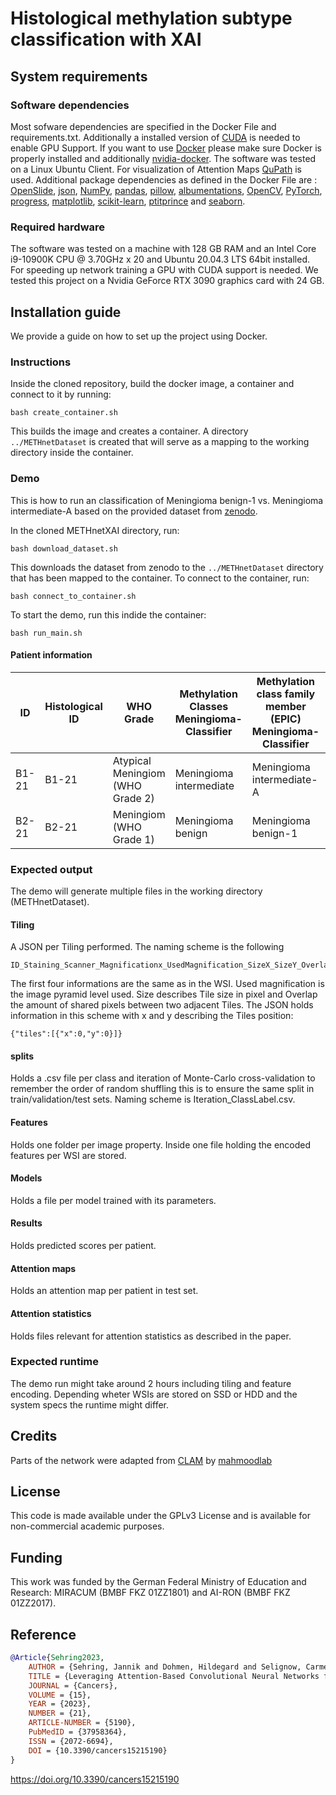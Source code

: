 # Histological methylation subtype classification with XAI

## System requirements
### Software dependencies
Most sofware dependencies are specified in the Docker File and requirements.txt. Additionally a installed version of [CUDA](https://developer.nvidia.com/cuda-toolkit) is needed to enable GPU Support. If you want to use [Docker](https://www.docker.com/) please make sure Docker is properly installed and additionally [nvidia-docker](https://github.com/NVIDIA/nvidia-docker).
The software was tested on a Linux Ubuntu Client. For visualization of Attention Maps [QuPath](https://qupath.github.io) is used. 
Additional package dependencies as defined in the Docker File are : [OpenSlide](https://openslide.org), [json](https://docs.python.org/3/library/json.html), [NumPy](https://numpy.org), [pandas](https://pandas.pydata.org), [pillow](https://python-pillow.org), [albumentations](https://albumentations.ai), [OpenCV](opencv.org/), [PyTorch](pytorch.org), [progress](https://pypi.org/project/progress/), [matplotlib](matplotlib.org), [scikit-learn](scikit-learn.org), [ptitprince](https://github.com/pog87/PtitPrince) and [seaborn](https://seaborn.pydata.org).
### Required hardware
The software was tested on a machine with 128 GB RAM and an Intel Core i9-10900K CPU @ 3.70GHz x 20 and Ubuntu 20.04.3 LTS 64bit installed.
For speeding up network training a GPU with CUDA support is needed. We tested this project on a Nvidia GeForce RTX 3090 graphics card with 24 GB. 

## Installation guide
We provide a guide on how to set up the project using Docker.
### Instructions
Inside the cloned repository, build the docker image, a container and connect to it by running:
```
bash create_container.sh
```

This builds the image and creates a container. A directory ```../METHnetDataset``` is created that will serve as a mapping to the working directory inside the container. 

### Demo
This is how to run an classification of Meningioma benign-1 vs. Meningioma intermediate-A based on the provided dataset from [zenodo](https://zenodo.org/record/6924901).

In the cloned METHnetXAI directory, run:
```
bash download_dataset.sh
```

This downloads the dataset from zenodo to the ```../METHnetDataset``` directory that has been mapped to the container. To connect to the container, run:

```
bash connect_to_container.sh
```

To start the demo, run this indide the container:

```
bash run_main.sh 
```

#### Patient information
|ID|Histological ID|WHO Grade|Methylation Classes Meningioma-Classifier|Methylation class family member (EPIC) Meningioma-Classifier|probability class| probability subclass|Age|Sex|
|---|---|---|---|---|---|---|---|---|
|B1-21|B1-21|Atypical Meningiom (WHO Grade 2)|Meningioma intermediate|Meningioma intermediate-A|0.85|0.84|80|Female|
|B2-21|B2-21|Meningiom (WHO Grade 1)|Meningioma benign|Meningioma benign-1|0.9|0.74|60|Male|
### Expected output
The demo will generate multiple files in the working directory (METHnetDataset).
#### Tiling
A JSON per Tiling performed. The naming scheme is the following
```
ID_Staining_Scanner_Magnificationx_UsedMagnification_SizeX_SizeY_OverlapX_OverlapY.json
```
The first four informations are the same as in the WSI. Used magnification is the image pyramid level used. Size describes Tile size in pixel and Overlap the amount of shared pixels between two adjacent Tiles.
The JSON holds information in this scheme with x and y describing the Tiles position:
```
{"tiles":[{"x":0,"y":0}]}
```
#### splits
Holds a .csv file per class and iteration of Monte-Carlo cross-validation to remember the order of random shuffling this is to ensure the same split in train/validation/test sets. Naming scheme is Iteration_ClassLabel.csv.
#### Features
Holds one folder per image property. Inside one file holding the encoded features per WSI are stored.
#### Models
Holds a file per model trained with its parameters.
#### Results
Holds predicted scores per patient.
#### Attention maps
Holds an attention map per patient in test set.
#### Attention statistics
Holds files relevant for attention statistics as described in the paper.
### Expected runtime
The demo run might take around 2 hours including tiling and feature encoding.
Depending wheter WSIs are stored on SSD or HDD and the system specs the runtime might differ.

## Credits
Parts of the network were adapted from
[CLAM](https://github.com/mahmoodlab/CLAM) by [mahmoodlab](https://github.com/mahmoodlab)

## License
This code is made available under the GPLv3 License and is available for non-commercial academic purposes.

## Funding
This work was funded by the German Federal Ministry of Education and Research: MIRACUM (BMBF FKZ 01ZZ1801) and AI-RON (BMBF FKZ 01ZZ2017).

## Reference

```bibtex
@Article{Sehring2023,
    AUTHOR = {Sehring, Jannik and Dohmen, Hildegard and Selignow, Carmen and Schmid, Kai and Grau, Stefan and Stein, Marco and Uhl, Eberhard and Mukhopadhyay, Anirban and Németh, Attila and Amsel, Daniel and Acker, Till},
    TITLE = {Leveraging Attention-Based Convolutional Neural Networks for Meningioma Classification in Computational Histopathology},
    JOURNAL = {Cancers},
    VOLUME = {15},
    YEAR = {2023},
    NUMBER = {21},
    ARTICLE-NUMBER = {5190},
    PubMedID = {37958364},
    ISSN = {2072-6694},
    DOI = {10.3390/cancers15215190}
}
```
https://doi.org/10.3390/cancers15215190